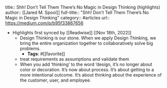 title:: Shh! Don’t Tell Them There’s No Magic in Design Thinking (highlights)
author:: [[Jared M. Spool]]
full-title:: "Shh! Don’t Tell Them There’s No Magic in Design Thinking"
category:: #articles
url:: https://medium.com/p/b95f33867656

- Highlights first synced by [[Readwise]] [[Nov 18th, 2022]]
	- Design Thinking is our stone. When we apply Design Thinking, we bring the entire organization together to collaboratively solve big problems.
		- **Tags**: #[[favorite]]
	- treat requirements as assumptions and validate them
	- When you add ‘thinking’ to the word ‘design, it’s no longer about color or decoration. It’s now about process. It’s about getting to a more intentional outcome. It’s about thinking about the experience of the customer, user, and employee.